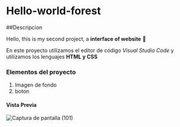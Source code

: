 # Hello-world-forest

##Descripcion

Hello, this is my second project, a  **interface of website**  🤞

En este proyecto utilizamos el editor de código *Visual Studio Code* y utilizamos los lenguajes **HTML y CSS**

### Elementos del proyecto 
<ol>
  <li>
    Imagen de fondo
  </li>
  <li> boton </li>
  
</ol>

#### Vista Previa
![Captura de pantalla (101)](https://github.com/dianam88/Hello-world-forest-/assets/151890717/93e9b92f-5036-45ec-86a3-3e8911b0635e)
